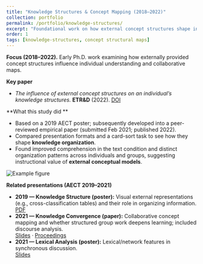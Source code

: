 ```yaml
---
title: "Knowledge Structures & Concept Mapping (2018–2022)"
collection: portfolio
permalink: /portfolio/knowledge-structures/
excerpt: "Foundational work on how external concept structures shape individual knowledge and collaborative mapping."
order: 1
tags: [knowledge-structures, concept structural maps]
---
```



**Focus (2018–2022).** Early Ph.D. work examining how externally provided concept structures influence individual understanding and collaborative maps.

**Key paper**
- *The influence of external concept structures on an individual’s knowledge structures.* **ETR&D** (2022). [DOI](http://dx.doi.org/10.1007/s11423-022-10144-6)

**What this study did **
- Based on a 2019 AECT poster; subsequently developed into a peer-reviewed empirical paper (submitted Feb 2021; published 2022).
- Compared presentation formats and a card-sort task to see how they shape **knowledge organization**.
- Found improved comprehension in the text condition and distinct organization patterns across individuals and groups, suggesting instructional value of **external conceptual models**.

![Example figure](https://mlee010.github.io/MinkyungLee/images/KS22_11423_2022_10144_Fig7_HTML.webp)

**Related presentations (AECT 2019–2021)**
- **2019 — Knowledge Structure (poster):** Visual external representations (e.g., cross-classification tables) and their role in organizing information.  
  [PDF](https://mlee010.github.io/MinkyungLee/files/19KS.pdf)
- **2021 — Knowledge Convergence (paper):** Collaborative concept mapping and whether structured group work deepens learning; included discourse analysis.  
  [Slides](https://mlee010.github.io/MinkyungLee/files/21KC.pdf) · [Proceedings](https://mlee010.github.io/MinkyungLee/files/21KCproceeding.pdf)
- **2021 — Lexical Analysis (poster):** Lexical/network features in synchronous discussion.  
  [Slides](https://mlee010.github.io/MinkyungLee/files/21Lexical.pdf)
